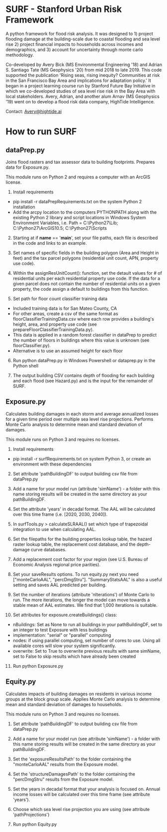 # SURF - Stanford Urban Risk Framework

A python framework for flood risk analysis. It was designed to 1) project flooding damage at the building-scale due to coastal flooding and sea level rise 2) project financial impacts to households across incomes and demographics, and 3) account for uncertainty through monte carlo methodology.

Co-developed by Avery Bick (MS Environmental Engineering '18) and Adrian S. Santiago Tate (MS Geophysics '20) from mid 2018 to late 2019. This code supported the publication 'Rising seas, rising inequity? Communities at risk in the San Francisco Bay Area and implications for adaptation policy.' It began in a project learning course run by Stanford Future Bay Initiative in which we co-developed studies of sea level rise risk in the Bay Area with local stakeholders. Avery, Adrian, and another alum Arnav (MS Geophysics '19) went on to develop a flood risk data company, HighTide Intelligence.

Contact:
Avery@hightide.ai

# How to run SURF
## dataPrep.py
Joins flood rasters and tax assessor data to building footprints. Prepares data for Exposure.py. 

This module runs on Python 2 and requires a computer with an ArcGIS license.

1. Install requirements
- pip install -r dataPrepRequirements.txt on the system Python 2 installation
- Add the arcpy location to the computers PYTHONPATH along with the existing Python 2 library and script locations in Windows System Environment Variables, i.e. Path = C:\Python27\Lib; C:\Python27\ArcGIS10.5; C:\Python27\Scripts

2. Starting at if __name__ == '__main__', set your file paths, each file is described in the code and links to an example. 

3. Set names of specific fields in the building polygon (Area and Height in feet) and the tax parcel polygons (residential unit count, APN, property use code).

4. Within the assignResUnitCount(): function, set the detault values for # of residential units per each residential property use code. If the data for a given parcel does not contain the number of residential units on a given property, the code assign a default to buildings from this function.

5. Set path for floor count classifier training data
- Included training data is for San Mateo County, CA
- For other areas, create a csv of the same format as floorClassifierTrainingData.csv where each row provides a building's height, area, and property use code (see prepareFloorClassifierTrainingData.py).
- This data is applied in a random forest classifier in dataPrep to predict the number of floors in buildings where this value is unknown (see floorClassifier.py).
- Alternative is to use an assumed height for each floor

6. Run python dataPrep.py in Windows Powershell or dataprep.py in the Python shell

7. The output building CSV contains depth of flooding for each building and each flood (see Hazard.py) and is the input for the remainder of SURF.

## Exposure.py
Calculates building damages in each storm and average annualized losses for a given time period over multiple sea level rise projections. Performs Monte Carlo analysis to determine mean and standard deviation of damages.

This module runs on Python 3 and requires no licenses.

1. Install requirements
- pip install -r surfRequirements.txt on system Python 3, or create an environment with these dependencies

2. Set attribute 'pathBuildingDF' to output building csv file from dataPrep.py

3. Add a name for your model run (attribute 'simName') - a folder with this name storing results will be created in the same directory as your pathBuildingDF.

4. Set the attribute 'years' in decadal format. The AAL will be calculated over this time frame (i.e. [2020, 2030, 2040]).

5. In surfTools.py > calculateSLRAAL() set which type of trapezoidal integration to use when calculating AAL.

6. Set the filepaths for the building properties lookup table, the hazard raster lookup table, the replacement cost database, and the depth-damage curve databases.

7. Add a replacement cost factor for your region (see U.S. Bureau of Economic Analysis regional price parities).

8. Set your saveResults options. To run equity.py next you need ["monteCarloAAL", "percDmgStru"]. "SummaryStatsAAL" is also a useful setting and saves AAL predicted per building.

9. Set the number of iterations (attribute 'nIterations') of Monte Carlo to run. The more iterations, the longer the model can move towards a stable mean of AAL estimates. We find that 1,000 iterations is suitable.

10. Set attributes for exposure.createBuildings() class:
- nBuildings: Set as None to run all buildings in your pathBuildingDF, set to an integer to test Exposure with less buildings
- implementation: "serial" or "parallel" computing
- nodes: if using parallel computing, set number of cores to use. Using all available cores will slow your system significantly.
- overwrite: Set to True to overwrite previous results with same simName, set to False to skip results which have already been created

11. Run python Exposure.py

## Equity.py
Calculates impacts of building damages on residents in various income groups at the block group scale. Applies Monte Carlo analysis to determine mean and standard deviation of damages to households.

This module runs on Python 3 and requires no licenses.

1. Set attribute 'pathBuildingDF' to output building csv file from dataPrep.py

2. Add a name for your model run (see attribute 'simName') - a folder with this name storing results will be created in the same directory as your pathBuildingDF.

3. Set the 'exposureResultsPath' to the folder containing the "monteCarloAAL" results from the Exposure model.

4. Set the 'structureDamagesPath' to the folder containing the "percDmgStru" results from the Exposure model.

5. Set the years in decadal format that your analysis is focused on. Annual income losses will be calculated over this time frame (see attribute 'years').


6. Choose which sea level rise projection you are using (see attribute 'pathProjections')

7. Run python Equity.py
